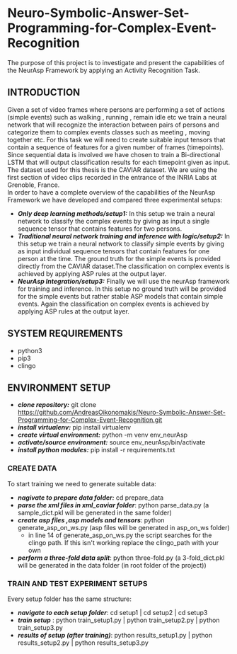 # Neuro-Symbolic-Answer-Set-Programming-for-Complex-Event-Recognition
The purpose of this project is to investigate and present the capabilities of the NeurAsp Framework by applying an Activity Recognition Task. 
## INTRODUCTION
Given a set of video frames where persons are performing a set of actions (simple events) such as walking , running , remain idle etc we train a neural network that will recognize the interaction between pairs of persons and categorize them to complex events classes such as meeting , moving together etc. For this task we will need to create suitable input tensors that contain a sequence of features for a given number of frames (timepoints). Since sequential data is involved we have chosen to train a Bi-directional LSTM that will output classification results for each timepoint given as input. The dataset used for this thesis is the CAVIAR dataset. We are using the first section of video clips recorded in the entrance of the INRIA Labs at Grenoble, France.\
In order to have a complete overview of the capabilities of the NeurAsp Framework we have developed and compared three experimental setups:
* ***Only deep learning methods/setup1:*** In this setup we train a neural network to classify the complex events by giving as input a
single sequence tensor that contains features for two persons.
* ***Traditional neural network training and inference with logic/setup2:*** In this setup we train a neural network to classify simple events by giving as input individual sequence tensors that contain features for one person at the time. The ground truth for the simple events is provided directly from the CAVIAR dataset.The classification on complex events is achieved by applying ASP rules at the output layer.
* ***NeurAsp Integration/setup3:*** Finally we will use the neurAsp framework for training and inference. In this setup no ground truth will be provided for the simple events but rather stable ASP models that contain simple events. Again the classification on complex events is achieved by applying ASP rules at the output layer.
## SYSTEM REQUIREMENTS
* python3
* pip3
* clingo
## ENVIRONMENT SETUP
* ***clone repository:*** git clone https://github.com/AndreasOikonomakis/Neuro-Symbolic-Answer-Set-Programming-for-Complex-Event-Recognition.git
* ***install virtualenv:*** pip install virtualenv
* ***create virtual environment:*** python -m venv env_neurAsp
* ***activate/source environment:*** source env_neurAsp/bin/activate
* ***install python modules:*** pip install -r requirements.txt
### CREATE DATA
To start training we need to generate suitable data:
* ***nagivate to prepare data folder:*** cd prepare_data
* ***parse the xml files in xml_caviar folder***: python parse_data.py (a sample_dict.pkl will be generated in the same folder)
* ***create asp files ,asp models and tensors***: python generate_asp_on_ws.py (asp files will be generated in asp_on_ws folder)
   * in line 14 of generate_asp_on_ws.py the script searches for the clingo path. If this isn't working replace the clingo_path with your own
* ***perform a three-fold data split***: python three-fold.py (a 3-fold_dict.pkl will be generated in the data folder (in root folder of the project))
### TRAIN AND TEST EXPERIMENT SETUPS
Every setup folder has the same structure:
* ***navigate to each setup folder***: cd setup1 | cd setup2 | cd setup3
* ***train setup*** : python train_setup1.py | python train_setup2.py | python train_setup3.py
* ***results of setup (after training)***: python results_setup1.py | python results_setup2.py | python results_setup3.py
